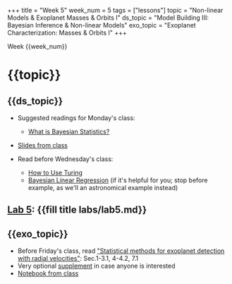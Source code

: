 +++
title = "Week 5"
week_num = 5
tags = ["lessons"]
topic = "Non-linear Models & Exoplanet Masses & Orbits I"
ds_topic = "Model Building III: Bayesian Inference & Non-linear Models"
exo_topic =  "Exoplanet Characterization: Masses & Orbits I"
+++

Week {{week_num}}
# {{topic}}

## {{ds_topic}}
- Suggested readings for Monday's class:
   - [What is Bayesian Statistics?](https://storopoli.github.io/Bayesian-Julia/pages/02_bayes_stats/)
- [Slides from class](https://psu.instructure.com/courses/2198465/files?preview=139368519)

- Read before Wednesday's class:
   - [How to Use Turing](https://storopoli.github.io/Bayesian-Julia/pages/4_Turing/)
   - [Bayesian Linear Regression](https://storopoli.github.io/Bayesian-Julia/pages/6_linear_reg/) (if it's helpful for you; stop before example, as we'll an astronomical example instead)

## [Lab 5](../../labs/lab5/): {{fill title labs/lab5.md}}

## {{exo_topic}}
- Before Friday's class, read ["Statistical methods for exoplanet detection with radial velocities"](https://psu.instructure.com/files/139190533/download?download_frd=1):  Sec.1-3.1, 4-4.2, 7.1
- Very optional [supplement]((https://psu.instructure.com/files/139190533/download?download_frd=1)) in case anyone is interested
- [Notebook from class](https://psuastro497.github.io/Fall2022/notebooks/week5day3/)


